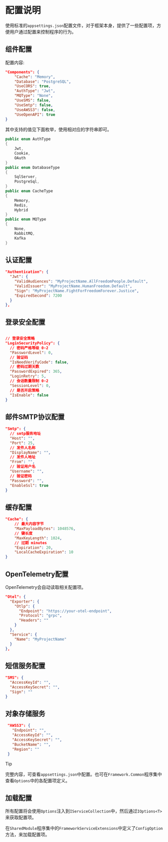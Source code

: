 # 配置说明

使用标准的`appsettings.json`配置文件，对于框架本身，提供了一些配置项，方便用户通过配置来控制程序的行为。

## 组件配置

配置内容:

```json
"Components": {
    "Cache": "Memory",
    "Database": "PostgreSQL",
    "UseCORS": true,
    "AuthType": "Jwt",
    "MQType": "None",
    "UseSMS": false,
    "UseSmtp": false,
    "UseAWSS3": false,
    "UseOpenAPI": true
}
```

其中支持的值见下面枚举，使用相对应的字符串即可。

```csharp
public enum AuthType
{
    Jwt,
    Cookie,
    OAuth
}
public enum DatabaseType
{
    SqlServer,
    PostgreSql,
}
public enum CacheType
{
    Memory,
    Redis,
    Hybrid
}
public enum MQType
{
    None,
    RabbitMQ,
    Kafka
}
```

## 认证配置

```json
"Authentication": {
  "Jwt": {
    "ValidAudiences": "MyProjectName.AllFreedomPeople.Default",
    "ValidIssuer": "MyProjectName.HumanFreedom.Default",
    "Sign": "MyProjectName.FightForFreedomForever.Justice",
    "ExpiredSecond": 7200
  }
},
```

## 登录安全配置

```json

// 登录安全策略
"LoginSecurityPolicy": {
  // 密码严格等级 0-2
  "PasswordLevel": 0,
  // 验证码
  "IsNeedVerifyCode": false,
  // 密码过期天数
  "PasswordExpired": 365,
  "LoginRetry": 5,
  // 会话数量限制 0-2
  "SessionLevel": 0,
  // 是否开启策略
  "IsEnable": false
}
```

## 邮件SMTP协议配置

```json
"Smtp": {
  // smtp服务地址
  "Host": "",
  "Port": 25,
  // 发件人名称
  "DisplayName": "",
  // 发件人地址
  "From": "",
  // 验证用户名
  "Username": "",
  // 验证密码
  "Password": "",
  "EnableSsl": true
}

```

## 缓存配置

```json
"Cache": {
    // 最大内容字节
    "MaxPayloadBytes": 1048576,
    // 键长度
    "MaxKeyLength": 1024,
    // 过期 minutes
    "Expiration": 20,
    "LocalCacheExpiration": 10
}
```

## OpenTelemetry配置

OpenTelemetry会自动读取相关配置项。

```json
"Otel": {
  "Exporter": {
    "Otlp": {
      "Endpoint": "https://your-otel-endpoint",
      "Protocol": "grpc",
      "Headers": ""
    }
  },
  "Service": {
    "Name": "MyProjectName"
  }
},
```

## 短信服务配置

```json
"SMS": {
  "AccessKeyId": "",
  "AccessKeySecret": "",
  "Sign": ""
}
```

## 对象存储服务

```json
 "AWSS3": {
   "Endpoint": "",
   "AccessKeyId": "",
   "AccessKeySecret": "",
   "BucketName": "",
   "Region": ""
 }
```

> [!TIP]
> 完整内容，可查看`appsettings.json`中配置。也可在`Framework.Common`程序集中查看`Options`中的各配置项定义。

## 加载配置

所有配置将会使用`Options`注入到`IServiceCollection`中，然后通过`IOptions<T>`来获取配置项。

在`SharedModule`程序集中的`FrameworkServiceExtensions`中定义了`ConfigOption`方法，来加载配置项。


